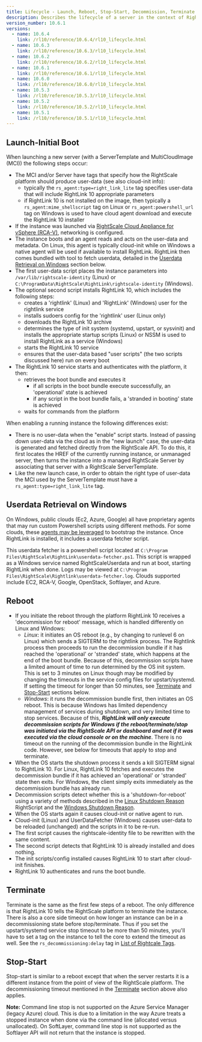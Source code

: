 ```yaml
---
title: Lifecycle - Launch, Reboot, Stop-Start, Decommission, Terminate
description: Describes the lifecycle of a server in the context of RightLink 10 including Launch, Reboot, Stop-Start, Decommission, and Terminate.
version_number: 10.6.1
versions:
  - name: 10.6.4
    link: /rl10/reference/10.6.4/rl10_lifecycle.html
  - name: 10.6.3
    link: /rl10/reference/10.6.3/rl10_lifecycle.html
  - name: 10.6.2
    link: /rl10/reference/10.6.2/rl10_lifecycle.html
  - name: 10.6.1
    link: /rl10/reference/10.6.1/rl10_lifecycle.html
  - name: 10.6.0
    link: /rl10/reference/10.6.0/rl10_lifecycle.html
  - name: 10.5.3
    link: /rl10/reference/10.5.3/rl10_lifecycle.html
  - name: 10.5.2
    link: /rl10/reference/10.5.2/rl10_lifecycle.html
  - name: 10.5.1
    link: /rl10/reference/10.5.1/rl10_lifecycle.html
---
```


## Launch-Initial Boot

When launching a new server (with a ServerTemplate and MultiCloudImage (MCI)) the following steps occur:

* The MCI and/or Server have tags that specify how the RightScale platform should produce user-data (see also cloud-init info):
  * typically the `rs_agent:type=right_link_lite` tag specifies user-data that will include RightLink 10 appropriate parameters
  * if RightLink 10 is not installed on the image, then typically a `rs_agent:mime_shellscript` tag on Linux or `rs_agent:powershell_url` tag on Windows is used to have cloud agent download and execute the RightLink 10 installer
* If the instance was launched via [RightScale Cloud Appliance for vSphere (RCA-V)](rl10_rcav.html), networking is configured.
* The instance boots and an agent reads and acts on the user-data and metadata. On Linux, this agent is typically cloud-init while on Windows a native agent will be used if available to install RightLink. RightLink then comes bundled with tool to fetch userdata, detailed in the [Userdata Retrieval on Windows](#userdata-retrieval-on-windows) section below.
* The first user-data script places the instance parameters into `/var/lib/rightscale-identity` (Linux) or `C:\ProgramData\RightScale\RightLink\rightscale-identity` (Windows).
* The optional second script installs RightLink 10, which includes the following steps:
  * creates a 'rightlink' (Linux) and 'RightLink' (Windows) user for the rightlink service
  * installs sudoers config for the 'rightlink' user (Linux only)
  * downloads the RightLink 10 archive
  * determines the type of init system (systemd, upstart, or sysvinit) and installs the appropriate startup scripts (Linux) or NSSM is used to install RightLink as a service (Windows)
  * starts the RightLink 10 service
  * ensures that the user-data based "user scripts" (the two scripts discussed here) run on every boot
* The RightLink 10 service starts and authenticates with the platform, it then:
  * retrieves the boot bundle and executes it
    * if all scripts in the boot bundle execute successfully, an 'operational' state is achieved
    * if any script in the boot bundle fails, a 'stranded in booting' state is achieved
  * waits for commands from the platform

When enabling a running instance the following differences exist:

* There is no user-data when the "enable" script starts. Instead of passing down user-data via the cloud as in the "new launch" case, the user-data is generated and fetched directly from the RightScale API. To do this, it first locates the HREF of the currently running instance, or unmanaged server, then turns the instance into a managed RightScale Server by associating that server with a RightScale ServerTemplate.
* Like the new launch case, in order to obtain the right type of user-data the MCI used by the ServerTemplate must have a `rs_agent:type=right_link_lite` tag.

## Userdata Retrieval on Windows

On Windows, public clouds (Ec2, Azure, Google) all have proprietary agents that may run custom Powershell scripts using different methods. For some clouds, these [agents may be leveraged](rl10_install_at_boot_windows.html) to bootstrap the instance. Once RightLink is installed, it includes a userdata fetcher script.

This userdata fetcher is a powershell script located at `C:\Program Files\RightScale\RightLink\userdata-fetcher.ps1`. This script is wrapped as a Windows service named RightScaleUserdata and run at boot, starting RightLink when done. Logs may be viewed at `C:\Program Files\RightScale\Rightlink\userdata-fetcher.log`. Clouds supported include EC2, RCA-V, Google, OpenStack, Softlayer, and Azure.

## Reboot

* If you initiate the reboot through the platform RightLink 10 receives a 'decommission for reboot' message, which is handled differently on Linux and Windows:
  * _Linux_: it initiates an OS reboot (e.g., by changing to runlevel 6 on Linux) which sends a SIGTERM to the rightlink process. The Rightlink process then proceeds to run the decommission bundle if it has reached the 'operational' or 'stranded' state, which happens at the end of the boot bundle. Because of this, decommission scripts have a limited amount of time to run determined by the OS init system. This is set to 3 minutes on Linux though may be modified by changing the timeouts in the service config files for upstart/systemd. If setting the timeout for longer than 50 minutes, see [Terminate](#terminate) and [Stop-Start](#stop-start) sections below.
  * _Windows_: it runs the decommission bundle first, then initiates an OS reboot. This is because Windows has limited dependency management of services during shutdown, and very limited time to stop services. Because of this, _**RightLink will only execute decommission scripts for Windows if the reboot/terminate/stop was initiated via the RightScale API or dashboard and not if it was executed via the cloud console or on the machine**_. There is no timeout on the running of the decommission bundle in the RightLink code. However, see below for timeouts that apply to stop and terminate.
* When the OS starts the shutdown process it sends a kill SIGTERM signal to RightLink 10. For Linux, RightLink 10 fetches and executes the decommission bundle if it has achieved an 'operational' or 'stranded' state then exits. For Windows, the client simply exits immediately as the decommission bundle has already run.
* Decommission scripts detect whether this is a 'shutdown-for-reboot' using a variety of methods described in the [Linux Shutdown Reason](https://github.com/rightscale/rightlink_scripts/blob/master/rll/shutdown-reason.sh) RightScript and the [Windows Shutdown Reason](https://github.com/rightscale/rightlink_scripts/blob/master/rlw/shutdown-reason.ps1).
* When the OS starts again it causes cloud-init or native agent to run.
* Cloud-init (Linux) and UserDataFetcher (Windows) causes user-data to be reloaded (unchanged) and the scripts in it to be re-run.
* The first script causes the rightscale-identity file to be rewritten with the same content.
* The second script detects that RightLink 10 is already installed and does nothing.
* The init scripts/config installed causes RightLink 10 to start after cloud-init finishes.
* RightLink 10 authenticates and runs the boot bundle.

## Terminate

Terminate is the same as the first few steps of a reboot. The only difference is that RightLink 10 tells the RightScale platform to terminate the instance. There is also a core side timeout on how longer an instance can be in a decommissioning state before stop/terminate. Thus if you set the upstart/systemd service stop timeout to be more than 50 minutes, you'll have to set a tag on the instance to tell the core to extend the timeout as well. See the `rs_decommissioning:delay` tag in [List of Rightcale Tags](/cm/ref/list_of_rightscale_tags.html).

## Stop-Start

Stop-start is similar to a reboot except that when the server restarts it is a different instance from the point of view of the RightScale platform. The decommissioning timeout mentioned in the [Terminate](#terminate) section above also applies.

**Note:** Command line stop is not supported on the Azure Service Manager (legacy Azure) cloud. This is due to a limitation in the way Azure treats a stopped instance when done via the command line (allocated versus unallocated). On SoftLayer, command line stop is not supported as the Softlayer API will not return that the instance is stopped.
